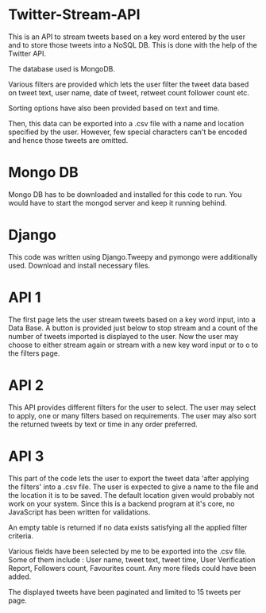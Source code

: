 # Twitter-Stream-API

This is an API to stream tweets based on a key word entered by the user and to store those tweets into a NoSQL DB. This is done with the help of the Twitter API.

The database used is MongoDB.

Various filters are provided which lets the user filter the tweet data based on tweet text, user name, date of tweet, retweet count follower count etc.

Sorting options have also been provided based on text and time.

Then, this data can be exported into a .csv file with a name and location specified by the user. However, few special characters can't be encoded and hence those tweets are omitted.


# Mongo DB

Mongo DB has to be downloaded and installed for this code to run. You would have to start the mongod server and keep it running behind. 

# Django

This code was written using Django.Tweepy and pymongo were additionally used.
Download and install necessary files.

# API 1
The first page lets the user stream tweets based on a key word input, into a Data Base. A button is provided just below to stop stream and a count of the number of tweets imported is displayed to the user. Now the user may choose to either stream again or stream with a new key word input or to o to the filters page.

# API 2
This API provides different filters for the user to select. The user may select to apply, one or many filters based on requirements. The user may also sort the returned tweets by text or time in any order preferred.

# API 3
This part of the code lets the user to export the tweet data 'after applying the filters' into a .csv file. The user is expected to give a name to the file and the location it is to be saved. The default location given would probably not work on your system.
Since this is a backend program at it's core, no JavaScript has been written for validations.


An empty table is returned if no data exists satisfying all the applied filter criteria.

Various fields have been selected by me to be exported into the .csv file. Some of them include : User name, tweet text, tweet time, User Verification Report, Followers count, Favourites count. Any more fileds could have been added.

The displayed tweets have been paginated and limited to 15 tweets per page.
